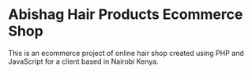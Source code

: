 # Abishag Hair Products Ecommerce Shop

This is an ecommerce project of online hair shop created using PHP and JavaScript for a client based in Nairobi Kenya.
